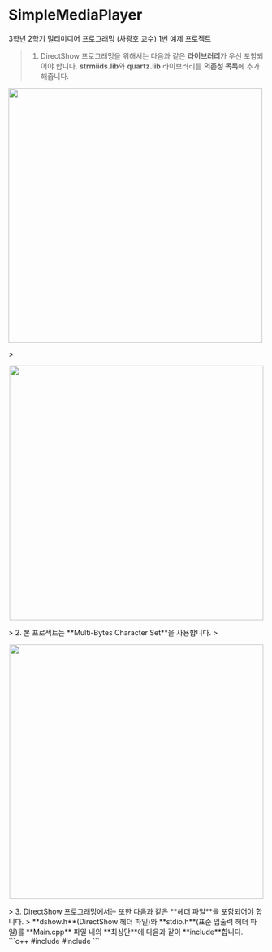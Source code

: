 # SimpleMediaPlayer
3학년 2학기 멀티미디어 프로그래밍 (차광호 교수) 1번 예제 프로젝트

> 1. DirectShow 프로그래밍을 위해서는 다음과 같은 **라이브러리**가 우선 포함되어야 합니다.
> **strmiids.lib**와 **quartz.lib** 라이브러리를 **의존성 목록**에 추가해줍니다.
> <p align="center">
  <img src="https://github.com/devetude/SimpleMediaPlayer/blob/master/SettingImages/set_project_properties.png?raw=true" width="500"/>
</p>
> <p align="center">
  <img src="https://github.com/devetude/SimpleMediaPlayer/blob/master/SettingImages/set_linker_options.png?raw=true" width="500"/>
</p>
> 2. 본 프로젝트는 **Multi-Bytes Character Set**을 사용합니다.
> <p align="center">
  <img src="https://github.com/devetude/SimpleMediaPlayer/blob/master/SettingImages/set_general_string.png?raw=true" width="500"/>
</p>
> 3. DirectShow 프로그래밍에서는 또한 다음과 같은 **헤더 파일**을 포함되어야 합니다.
> **dshow.h**(DirectShow 헤더 파일)와 **stdio.h**(표준 입출력 헤더 파일)를 **Main.cpp** 파일 내의 **최상단**에 다음과 같이 **include**합니다.
 ```c++
 #include <stdio.h>
 #include <dshow.h>
```

